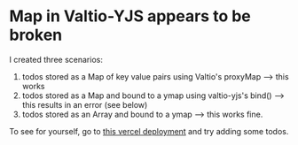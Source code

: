 # Map in Valtio-YJS appears to be broken
I created three scenarios:
 1. todos stored as a Map of key value pairs using Valtio's proxyMap --> this works
 2. todos stored as a Map and bound to a ymap using valtio-yjs's bind() --> this results in an error (see below)
 3. todos stored as an Array and bound to a ymap --> this works fine.

To see for yourself, go to [this vercel deployment]() and try adding some todos.
